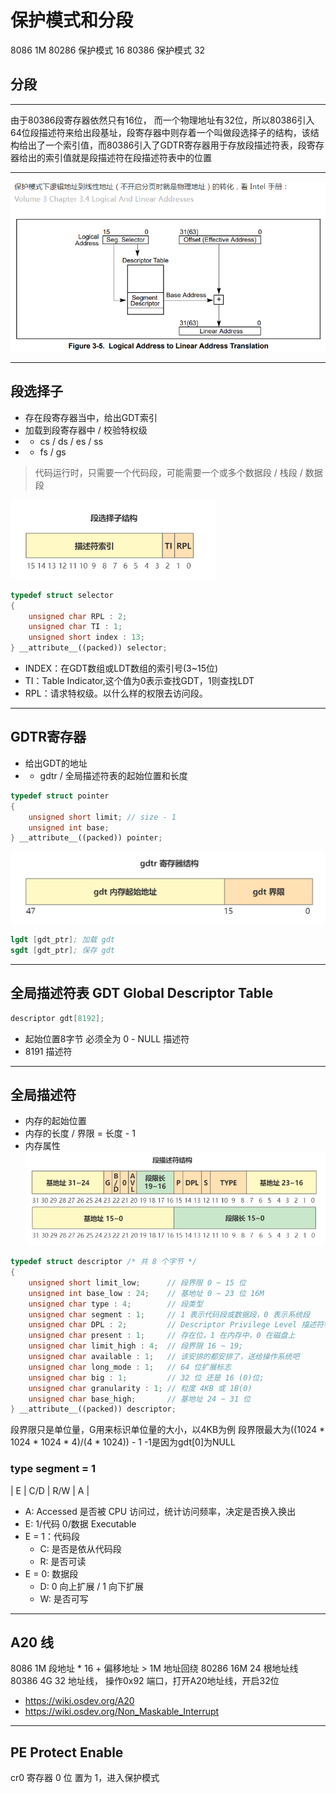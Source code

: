 # 保护模式和分段

8086 1M
80286 保护模式 16
80386 保护模式 32

## 分段

---

  由于80386段寄存器依然只有16位， 而一个物理地址有32位，所以80386引入64位段描述符来给出段基址，段寄存器中则存着一个叫做段选择子的结构，该结构给出了一个索引值，而80386引入了GDTR寄存器用于存放段描述符表，段寄存器给出的索引值就是段描述符在段描述符表中的位置

---
![保护模式下的物理地址](./images/009/protected_mode.PNG)

---
## 段选择子
- 存在段寄存器当中，给出GDT索引
- 加载到段寄存器中 / 校验特权级
- - cs / ds / es / ss
- - fs / gs
> 代码运行时，只需要一个代码段，可能需要一个或多个数据段 / 栈段 / 数据段


![段选择子](./images/009/Segment%20selector.jpg)
```cpp
typedef struct selector
{
    unsigned char RPL : 2;
    unsigned char TI : 1;
    unsigned short index : 13;
} __attribute__((packed)) selector;
```
- INDEX：在GDT数组或LDT数组的索引号(3~15位)
- TI：Table Indicator,这个值为0表示查找GDT，1则查找LDT
- RPL：请求特权级。以什么样的权限去访问段。

---
## GDTR寄存器
- 给出GDT的地址
- - gdtr / 全局描述符表的起始位置和长度
```cpp
typedef struct pointer
{
    unsigned short limit; // size - 1
    unsigned int base;
} __attribute__((packed)) pointer;
```
![GDTR](./images/009/GDTR.PNG)
```s
lgdt [gdt_ptr]; 加载 gdt
sgdt [gdt_ptr]; 保存 gdt

```
---
## 全局描述符表 GDT Global Descriptor Table

```cpp
descriptor gdt[8192];
```

- 起始位置8字节 必须全为 0 - NULL 描述符
- 8191 描述符

---
## 全局描述符

- 内存的起始位置
- 内存的长度 / 界限 = 长度 - 1
- 内存属性
![全局描述符](.//images/009/Seg_descriptor.PNG)

```cpp
typedef struct descriptor /* 共 8 个字节 */
{
    unsigned short limit_low;      // 段界限 0 ~ 15 位
    unsigned int base_low : 24;    // 基地址 0 ~ 23 位 16M
    unsigned char type : 4;        // 段类型
    unsigned char segment : 1;     // 1 表示代码段或数据段，0 表示系统段
    unsigned char DPL : 2;         // Descriptor Privilege Level 描述符特权等级 0 ~ 3
    unsigned char present : 1;     // 存在位，1 在内存中，0 在磁盘上
    unsigned char limit_high : 4;  // 段界限 16 ~ 19;
    unsigned char available : 1;   // 该安排的都安排了，送给操作系统吧
    unsigned char long_mode : 1;   // 64 位扩展标志
    unsigned char big : 1;         // 32 位 还是 16 (0)位;
    unsigned char granularity : 1; // 粒度 4KB 或 1B(0)
    unsigned char base_high;       // 基地址 24 ~ 31 位
} __attribute__((packed)) descriptor;
```
段界限只是单位量，G用来标识单位量的大小，以4KB为例
段界限最大为((1024 * 1024 * 1024 * 4)/(4 * 1024)) - 1
-1是因为gdt[0]为NULL

### type segment = 1

| E | C/D | R/W | A |

- A: Accessed 是否被 CPU 访问过，统计访问频率，决定是否换入换出
- E: 1/代码 0/数据 Executable
- E = 1：代码段
    - C: 是否是依从代码段
    - R: 是否可读
- E = 0: 数据段
    - D: 0 向上扩展 / 1 向下扩展
    - W: 是否可写
---
## A20 线

8086 1M 段地址 * 16 + 偏移地址 > 1M 地址回绕
80286 16M 24 根地址线
80386 4G 32 地址线，
操作0x92 端口，打开A20地址线，开启32位

- <https://wiki.osdev.org/A20>
- <https://wiki.osdev.org/Non_Maskable_Interrupt>
---
## PE Protect Enable

cr0 寄存器 0 位 置为 1，进入保护模式
